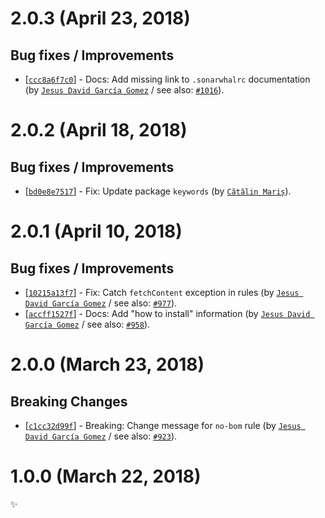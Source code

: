 # 2.0.3 (April 23, 2018)

## Bug fixes / Improvements

* [[`ccc8a6f7c0`](https://github.com/sonarwhal/sonarwhal/commit/ccc8a6f7c0dda5ceaca1174e5da4e97c1c4f2f79)] - Docs: Add missing link to `.sonarwhalrc` documentation (by [`Jesus David García Gomez`](https://github.com/sarvaje) / see also: [`#1016`](https://github.com/sonarwhal/sonarwhal/issues/1016)).


# 2.0.2 (April 18, 2018)

## Bug fixes / Improvements

* [[`bd0e8e7517`](https://github.com/sonarwhal/sonarwhal/commit/bd0e8e7517df9f52c74e865233e8feafa3302381)] - Fix: Update package `keywords` (by [`Cătălin Mariș`](https://github.com/alrra)).


# 2.0.1 (April 10, 2018)

## Bug fixes / Improvements

* [[`10215a13f7`](https://github.com/sonarwhal/sonarwhal/commit/10215a13f7b45254db9ac31d5647840bab33e277)] - Fix: Catch `fetchContent` exception in rules (by [`Jesus David García Gomez`](https://github.com/sarvaje) / see also: [`#977`](https://github.com/sonarwhal/sonarwhal/issues/977)).
* [[`accff1527f`](https://github.com/sonarwhal/sonarwhal/commit/accff1527f07e4cb932cb79bf90ceadacbef0620)] - Docs: Add "how to install" information (by [`Jesus David García Gomez`](https://github.com/sarvaje) / see also: [`#958`](https://github.com/sonarwhal/sonarwhal/issues/958)).


# 2.0.0 (March 23, 2018)

## Breaking Changes

* [[`c1cc32d99f`](https://github.com/sonarwhal/sonarwhal/commit/c1cc32d99f9728be18595ffcba1874eca300b3d0)] - Breaking: Change message for `no-bom` rule (by [`Jesus David García Gomez`](https://github.com/sarvaje) / see also: [`#923`](https://github.com/sonarwhal/sonarwhal/issues/923)).


# 1.0.0 (March 22, 2018)

✨

